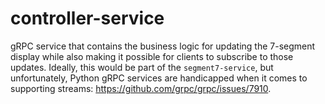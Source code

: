 # controller-service

gRPC service that contains the business logic for updating the 7-segment
display while also making it possible for clients to subscribe to those updates.
Ideally, this would be part of the `segment7-service`, but unfortunately,
Python gRPC services are handicapped when it comes to supporting streams:
https://github.com/grpc/grpc/issues/7910.

